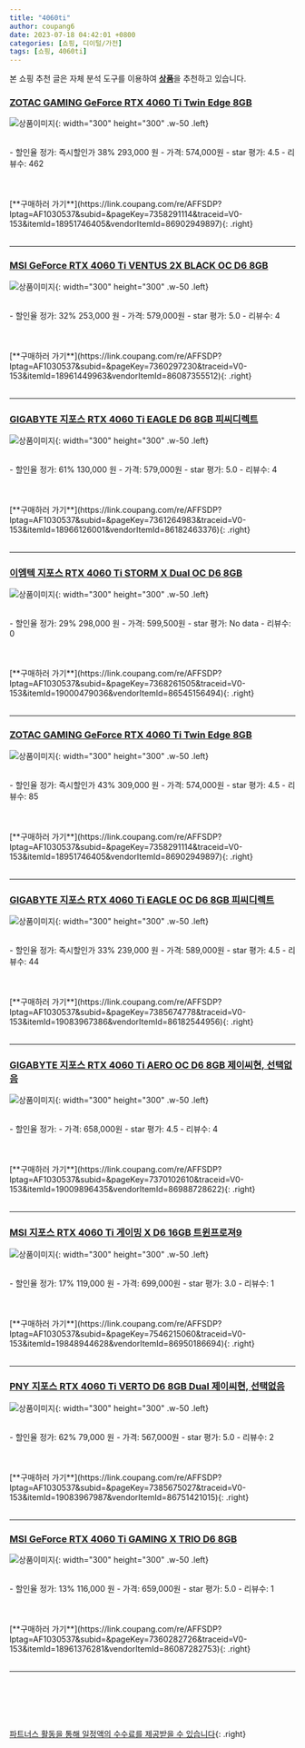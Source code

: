 ```yaml
---
title: "4060ti"
author: coupang6
date: 2023-07-18 04:42:01 +0800
categories: [쇼핑, 디이털/가전]
tags: [쇼핑, 4060ti]
---
```


본 쇼핑 추천 글은 자체 분석 도구를 이용하여 [**상품**](https://link.coupang.com/a/bao1ui)을 추천하고 있습니다.

### [ZOTAC GAMING GeForce RTX 4060 Ti Twin Edge 8GB](https://link.coupang.com/re/AFFSDP?lptag=AF1030537&subid=&pageKey=7358291114&traceid=V0-153&itemId=18951746405&vendorItemId=86902949897)

![상품이미지](https://thumbnail9.coupangcdn.com/thumbnails/remote/230x230ex/image/vendor_inventory/92e3/de07ac870ad56625705dc7979b3bb7476744ad9f71a4f693dc434453c270.jpg){: width="300" height="300" .w-50 .left}


<br>
- 할인율 정가: 즉시할인가 38%  293,000   원
- 가격: 574,000원
- star 평가: 4.5
- 리뷰수: 462
<br>
<br>
<br>
<br>
[**구매하러 가기**](https://link.coupang.com/re/AFFSDP?lptag=AF1030537&subid=&pageKey=7358291114&traceid=V0-153&itemId=18951746405&vendorItemId=86902949897){: .right}
<br>
<br>

---

### [MSI GeForce RTX 4060 Ti VENTUS 2X BLACK OC D6 8GB](https://link.coupang.com/re/AFFSDP?lptag=AF1030537&subid=&pageKey=7360297230&traceid=V0-153&itemId=18961449963&vendorItemId=86087355512)

![상품이미지](https://thumbnail6.coupangcdn.com/thumbnails/remote/230x230ex/image/vendor_inventory/4c35/a41e0008cc07479d905278218e7664b2260d51d3b2461921dafe52926123.jpg){: width="300" height="300" .w-50 .left}


<br>
- 할인율 정가: 32%  253,000   원
- 가격: 579,000원
- star 평가: 5.0
- 리뷰수: 4
<br>
<br>
<br>
<br>
[**구매하러 가기**](https://link.coupang.com/re/AFFSDP?lptag=AF1030537&subid=&pageKey=7360297230&traceid=V0-153&itemId=18961449963&vendorItemId=86087355512){: .right}
<br>
<br>

---

### [GIGABYTE 지포스 RTX 4060 Ti EAGLE D6 8GB 피씨디렉트](https://link.coupang.com/re/AFFSDP?lptag=AF1030537&subid=&pageKey=7361264983&traceid=V0-153&itemId=18966126001&vendorItemId=86182463376)

![상품이미지](https://thumbnail10.coupangcdn.com/thumbnails/remote/230x230ex/image/vendor_inventory/3adc/f380c55dcd9316c1538fbe83e376ed0b15b4f5ee4afadb970f0dc495b1db.jpg){: width="300" height="300" .w-50 .left}


<br>
- 할인율 정가: 61%  130,000   원
- 가격: 579,000원
- star 평가: 5.0
- 리뷰수: 4
<br>
<br>
<br>
<br>
[**구매하러 가기**](https://link.coupang.com/re/AFFSDP?lptag=AF1030537&subid=&pageKey=7361264983&traceid=V0-153&itemId=18966126001&vendorItemId=86182463376){: .right}
<br>
<br>

---

### [이엠텍 지포스 RTX 4060 Ti STORM X Dual OC D6 8GB](https://link.coupang.com/re/AFFSDP?lptag=AF1030537&subid=&pageKey=7368261505&traceid=V0-153&itemId=19000479036&vendorItemId=86545156494)

![상품이미지](https://thumbnail7.coupangcdn.com/thumbnails/remote/230x230ex/image/vendor_inventory/26ac/17977226ba957e87aa0aff85f67ec36d5d2d53e6eb032ed5b6e18574980e.jpg){: width="300" height="300" .w-50 .left}


<br>
- 할인율 정가: 29%  298,000   원
- 가격: 599,500원
- star 평가: No data
- 리뷰수: 0
<br>
<br>
<br>
<br>
[**구매하러 가기**](https://link.coupang.com/re/AFFSDP?lptag=AF1030537&subid=&pageKey=7368261505&traceid=V0-153&itemId=19000479036&vendorItemId=86545156494){: .right}
<br>
<br>

---

### [ZOTAC GAMING GeForce RTX 4060 Ti Twin Edge 8GB](https://link.coupang.com/re/AFFSDP?lptag=AF1030537&subid=&pageKey=7358291114&traceid=V0-153&itemId=18951746405&vendorItemId=86902949897)

![상품이미지](https://thumbnail9.coupangcdn.com/thumbnails/remote/230x230ex/image/vendor_inventory/92e3/de07ac870ad56625705dc7979b3bb7476744ad9f71a4f693dc434453c270.jpg){: width="300" height="300" .w-50 .left}


<br>
- 할인율 정가: 즉시할인가 43%  309,000   원
- 가격: 574,000원
- star 평가: 4.5
- 리뷰수: 85
<br>
<br>
<br>
<br>
[**구매하러 가기**](https://link.coupang.com/re/AFFSDP?lptag=AF1030537&subid=&pageKey=7358291114&traceid=V0-153&itemId=18951746405&vendorItemId=86902949897){: .right}
<br>
<br>

---

### [GIGABYTE 지포스 RTX 4060 Ti EAGLE OC D6 8GB 피씨디렉트](https://link.coupang.com/re/AFFSDP?lptag=AF1030537&subid=&pageKey=7385674778&traceid=V0-153&itemId=19083967386&vendorItemId=86182544956)

![상품이미지](https://thumbnail6.coupangcdn.com/thumbnails/remote/230x230ex/image/vendor_inventory/1393/e85c765ea0ca322a2a8534009c4404c5507eeb70981e3a3a512a01abf745.jpg){: width="300" height="300" .w-50 .left}


<br>
- 할인율 정가: 즉시할인가 33%  239,000   원
- 가격: 589,000원
- star 평가: 4.5
- 리뷰수: 44
<br>
<br>
<br>
<br>
[**구매하러 가기**](https://link.coupang.com/re/AFFSDP?lptag=AF1030537&subid=&pageKey=7385674778&traceid=V0-153&itemId=19083967386&vendorItemId=86182544956){: .right}
<br>
<br>

---

### [GIGABYTE 지포스 RTX 4060 Ti AERO OC D6 8GB 제이씨현, 선택없음](https://link.coupang.com/re/AFFSDP?lptag=AF1030537&subid=&pageKey=7370102610&traceid=V0-153&itemId=19009896435&vendorItemId=86988728622)

![상품이미지](https://thumbnail9.coupangcdn.com/thumbnails/remote/230x230ex/image/vendor_inventory/19ef/84342da9ac459ac4855fbbdaf6fac53d38a9349d7ca4ddd2a993deb0ae25.jpg){: width="300" height="300" .w-50 .left}


<br>
- 할인율 정가: 
- 가격: 658,000원
- star 평가: 4.5
- 리뷰수: 4
<br>
<br>
<br>
<br>
[**구매하러 가기**](https://link.coupang.com/re/AFFSDP?lptag=AF1030537&subid=&pageKey=7370102610&traceid=V0-153&itemId=19009896435&vendorItemId=86988728622){: .right}
<br>
<br>

---

### [MSI 지포스 RTX 4060 Ti 게이밍 X D6 16GB 트윈프로져9](https://link.coupang.com/re/AFFSDP?lptag=AF1030537&subid=&pageKey=7546215060&traceid=V0-153&itemId=19848944628&vendorItemId=86950186694)

![상품이미지](https://thumbnail8.coupangcdn.com/thumbnails/remote/230x230ex/image/vendor_inventory/b93d/fefc70a9c727b65f6107db8a949c5017cea80b56e805e92ab1fe93252cd0.jpg){: width="300" height="300" .w-50 .left}


<br>
- 할인율 정가: 17%  119,000   원
- 가격: 699,000원
- star 평가: 3.0
- 리뷰수: 1
<br>
<br>
<br>
<br>
[**구매하러 가기**](https://link.coupang.com/re/AFFSDP?lptag=AF1030537&subid=&pageKey=7546215060&traceid=V0-153&itemId=19848944628&vendorItemId=86950186694){: .right}
<br>
<br>

---

### [PNY 지포스 RTX 4060 Ti VERTO D6 8GB Dual 제이씨현, 선택없음](https://link.coupang.com/re/AFFSDP?lptag=AF1030537&subid=&pageKey=7385675027&traceid=V0-153&itemId=19083967987&vendorItemId=86751421015)

![상품이미지](https://thumbnail8.coupangcdn.com/thumbnails/remote/230x230ex/image/vendor_inventory/d02d/85c1ca9da0c6a652366ad1a5ed5518fb3c71ead0ca40a1adb335b74ab2e6.jpg){: width="300" height="300" .w-50 .left}


<br>
- 할인율 정가: 62%  79,000   원
- 가격: 567,000원
- star 평가: 5.0
- 리뷰수: 2
<br>
<br>
<br>
<br>
[**구매하러 가기**](https://link.coupang.com/re/AFFSDP?lptag=AF1030537&subid=&pageKey=7385675027&traceid=V0-153&itemId=19083967987&vendorItemId=86751421015){: .right}
<br>
<br>

---

### [MSI GeForce RTX 4060 Ti GAMING X TRIO D6 8GB](https://link.coupang.com/re/AFFSDP?lptag=AF1030537&subid=&pageKey=7360282726&traceid=V0-153&itemId=18961376281&vendorItemId=86087282753)

![상품이미지](https://thumbnail9.coupangcdn.com/thumbnails/remote/230x230ex/image/vendor_inventory/7d9b/81c4cbf68d1439002f24cf4107e3afb7c97047efd55c805ba97a7bbd24cb.jpg){: width="300" height="300" .w-50 .left}


<br>
- 할인율 정가: 13%  116,000   원
- 가격: 659,000원
- star 평가: 5.0
- 리뷰수: 1
<br>
<br>
<br>
<br>
[**구매하러 가기**](https://link.coupang.com/re/AFFSDP?lptag=AF1030537&subid=&pageKey=7360282726&traceid=V0-153&itemId=18961376281&vendorItemId=86087282753){: .right}
<br>
<br>

---
<br><br><br><br><br> [파트너스 활동을 통해 일정액의 수수료를 제공받을 수 있습니다](https://link.coupang.com/a/bao1ui){: .right}